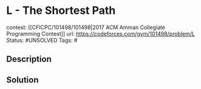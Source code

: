 # L - The Shortest Path

contest: [[CFICPC/101498/101498|2017 ACM Amman Collegiate Programming Contest]]
url: https://codeforces.com/gym/101498/problem/L
Status: #UNSOLVED
Tags: #

## Description

## Solution

